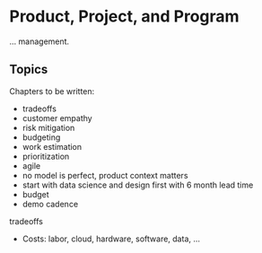 # Product, Project, and Program

... management.

## Topics

Chapters to be written:

* tradeoffs
* customer empathy
* risk mitigation
* budgeting
* work estimation
* prioritization
* agile
* no model is perfect, product context matters
* start with data science and design first with 6 month lead time
* budget
* demo cadence

tradeoffs
  * Costs: labor, cloud, hardware, software, data, ...
